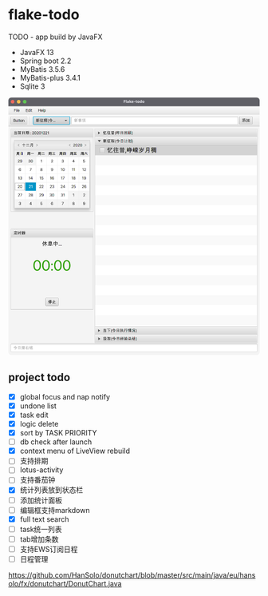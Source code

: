 # flake-todo

TODO - app build by JavaFX

- JavaFX 13
- Spring boot 2.2
- MyBatis 3.5.6
- MyBatis-plus 3.4.1
- Sqlite 3

![中文界面展示](docs/images/perview.png)

## project todo

- [x] global focus and nap notify
- [x] undone list
- [x] task edit
- [x] logic delete
- [x] sort by TASK PRIORITY
- [ ] db check after launch
- [x] context menu of LiveView rebuild
- [ ] 支持排期
- [ ] lotus-activity
- [ ] 支持番茄钟
- [x] 统计列表放到状态栏
- [ ] 添加统计面板
- [ ] 编辑框支持markdown
- [x] full text search
- [ ] task统一列表
- [ ] tab增加条数
- [ ] 支持EWS订阅日程
- [ ] 日程管理

https://github.com/HanSolo/donutchart/blob/master/src/main/java/eu/hansolo/fx/donutchart/DonutChart.java
